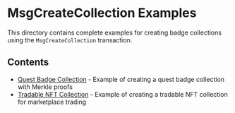 # MsgCreateCollection Examples

This directory contains complete examples for creating badge collections using the `MsgCreateCollection` transaction.

## Contents

-   [Quest Badge Collection](quest-badge-collection.md) - Example of creating a quest badge collection with Merkle proofs
-   [Tradable NFT Collection](tradable-nft-collection.md) - Example of creating a tradable NFT collection for marketplace trading
